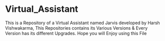 # Virtual_Assistant
This is a Repository of a Virtual Assistant named Jarvis developed by Harsh Vishwakarma, This Repositories contains its Various Versions &amp; Every Version has its different Upgrades. Hope you will Enjoy using this File
